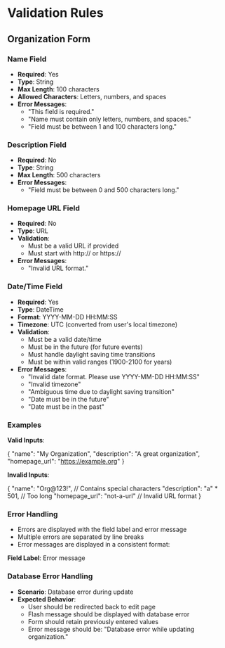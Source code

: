 # Validation Rules

## Organization Form

### Name Field
- **Required**: Yes
- **Type**: String
- **Max Length**: 100 characters
- **Allowed Characters**: Letters, numbers, and spaces
- **Error Messages**:
  - "This field is required."
  - "Name must contain only letters, numbers, and spaces."
  - "Field must be between 1 and 100 characters long."

### Description Field
- **Required**: No
- **Type**: String
- **Max Length**: 500 characters
- **Error Messages**:
  - "Field must be between 0 and 500 characters long."

### Homepage URL Field
- **Required**: No
- **Type**: URL
- **Validation**:
  - Must be a valid URL if provided
  - Must start with http:// or https://
- **Error Messages**:
  - "Invalid URL format."

### Date/Time Field
- **Required**: Yes
- **Type**: DateTime
- **Format**: YYYY-MM-DD HH:MM:SS
- **Timezone**: UTC (converted from user's local timezone)
- **Validation**:
  - Must be a valid date/time
  - Must be in the future (for future events)
  - Must handle daylight saving time transitions
  - Must be within valid ranges (1900-2100 for years)
- **Error Messages**:
  - "Invalid date format. Please use YYYY-MM-DD HH:MM:SS"
  - "Invalid timezone"
  - "Ambiguous time due to daylight saving transition"
  - "Date must be in the future"
  - "Date must be in the past"

### Examples

**Valid Inputs**:

{
    "name": "My Organization",
    "description": "A great organization",
    "homepage_url": "https://example.org"
}


**Invalid Inputs**:

{
    "name": "Org@123!",  // Contains special characters
    "description": "a" * 501,  // Too long
    "homepage_url": "not-a-url"  // Invalid URL format
}


### Error Handling
- Errors are displayed with the field label and error message
- Multiple errors are separated by line breaks
- Error messages are displayed in a consistent format:
<div class="error-message">
    <strong>Field Label</strong>: Error message
</div>

### Database Error Handling
- **Scenario**: Database error during update
- **Expected Behavior**:
  - User should be redirected back to edit page
  - Flash message should be displayed with database error
  - Form should retain previously entered values
  - Error message should be: "Database error while updating organization."

